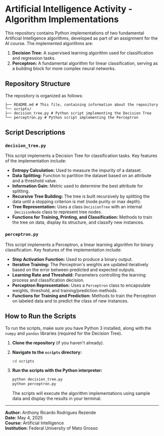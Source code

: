 # Artificial Intelligence Activity - Algorithm Implementations

This repository contains Python implementations of two fundamental Artificial Intelligence algorithms, developed as part of an assignment for the AI course. The implemented algorithms are:

1.  **Decision Tree:** A supervised learning algorithm used for classification and regression tasks.
2.  **Perceptron:** A fundamental algorithm for linear classification, serving as a building block for more complex neural networks.

## Repository Structure

The repository is organized as follows:


```
├── README.md # This file, containing information about the repository
└── scripts/
├── decision_tree.py # Python script implementing the Decision Tree
└── perceptron.py # Python script implementing the Perceptron
```


## Script Descriptions

### `decision_tree.py`

This script implements a Decision Tree for classification tasks. Key features of the implementation include:

* **Entropy Calculation:** Used to measure the impurity of a dataset.
* **Data Splitting:** Function to partition the dataset based on an attribute and a threshold value.
* **Information Gain:** Metric used to determine the best attribute for splitting.
* **Recursive Tree Building:** The tree is built recursively by splitting the data until a stopping criterion is met (node purity or max depth).
* **Tree Representation:** Uses a class `DecisionTree` with an internal `_DecisionNode` class to represent tree nodes.
* **Functions for Training, Printing, and Classification:** Methods to train the tree on data, display its structure, and classify new instances.

### `perceptron.py`

This script implements a Perceptron, a linear learning algorithm for binary classification. Key features of the implementation include:

* **Step Activation Function:** Used to produce a binary output.
* **Iterative Training:** The Perceptron's weights are updated iteratively based on the error between predicted and expected outputs.
* **Learning Rate and Threshold:** Parameters controlling the learning process and classification decision.
* **Perceptron Representation:** Uses a `Perceptron` class to encapsulate weights, threshold, and training/prediction methods.
* **Functions for Training and Prediction:** Methods to train the Perceptron on labeled data and to predict the class of new instances.

## How to Run the Scripts

To run the scripts, make sure you have Python 3 installed, along with the `numpy` and `pandas` libraries (required for the Decision Tree).

1.  **Clone the repository** (if you haven't already).
2.  **Navigate to the `scripts` directory:**
    ```bash
    cd scripts
    ```
3.  **Run the scripts with the Python interpreter:**
    ```bash
    python decision_tree.py
    python perceptron.py
    ```

    The scripts will execute the algorithm implementations using sample data and display the results in your terminal.

---

**Author:** Anthony Ricardo Rodrigues Rezende  
**Date:** May 4, 2025  
**Course:** Artificial Intelligence  
**Institution:** Federal University of Mato Grosso
